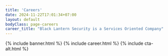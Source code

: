 ```yaml
---
title: 'Careers'
date: 2024-11-22T17:01:34+07:00
layout: default
bodyClass: page-careers
career_title: "Black Lantern Security is a Services Oriented Company"
---
```


{% include banner.html %}
{% include career.html %}
{% include cta-alt.html %}
